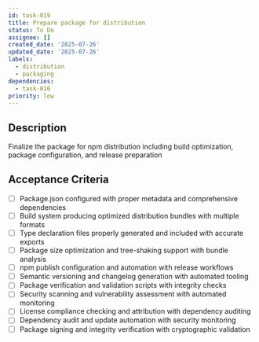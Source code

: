 ```yaml
---
id: task-019
title: Prepare package for distribution
status: To Do
assignee: []
created_date: '2025-07-26'
updated_date: '2025-07-26'
labels:
  - distribution
  - packaging
dependencies:
  - task-016
priority: low
---
```


## Description

Finalize the package for npm distribution including build optimization, package configuration, and release preparation

## Acceptance Criteria

- [ ] Package.json configured with proper metadata and comprehensive dependencies
- [ ] Build system producing optimized distribution bundles with multiple formats
- [ ] Type declaration files properly generated and included with accurate exports
- [ ] Package size optimization and tree-shaking support with bundle analysis
- [ ] npm publish configuration and automation with release workflows
- [ ] Semantic versioning and changelog generation with automated tooling
- [ ] Package verification and validation scripts with integrity checks
- [ ] Security scanning and vulnerability assessment with automated monitoring
- [ ] License compliance checking and attribution with dependency auditing
- [ ] Dependency audit and update automation with security monitoring
- [ ] Package signing and integrity verification with cryptographic validation
